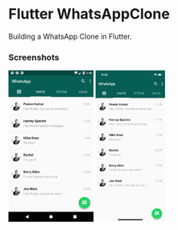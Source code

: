 # Flutter WhatsAppClone

Building a WhatsApp Clone in Flutter.

### Screenshots

<img src="ss1.png" height="300em" /> <img src="ss2.png" height="300em" />


